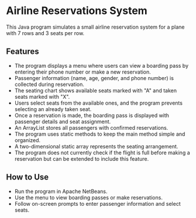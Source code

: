 # Airline Reservations System

This Java program simulates a small airline reservation system for a plane with 7 rows and 3 seats per row.

## Features

- The program displays a menu where users can view a boarding pass by entering their phone number or make a new reservation.
- Passenger information (name, age, gender, and phone number) is collected during reservation.
- The seating chart shows available seats marked with "A" and taken seats marked with "X".
- Users select seats from the available ones, and the program prevents selecting an already taken seat.
- Once a reservation is made, the boarding pass is displayed with passenger details and seat assignment.
- An ArrayList stores all passengers with confirmed reservations.
- The program uses static methods to keep the main method simple and organized.
- A two-dimensional static array represents the seating arrangement.
- The program does not currently check if the flight is full before making a reservation but can be extended to include this feature.

## How to Use

- Run the program in Apache NetBeans.
- Use the menu to view boarding passes or make reservations.
- Follow on-screen prompts to enter passenger information and select seats.
